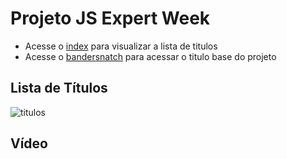 # Projeto JS Expert Week

- Acesse o [index](./public/index/index.html) para visualizar a lista de titulos
- Acesse o [bandersnatch](./public/bandersnatch/index.html) para acessar o titulo base do projeto

## Lista de Títulos

![titulos](./prints/titulos.png)

## Vídeo

